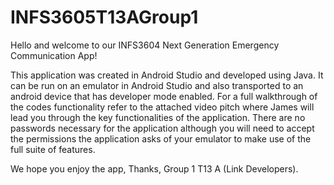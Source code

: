 # INFS3605T13AGroup1
Hello and welcome to our INFS3604 Next Generation Emergency Communication App!

This application was created in Android Studio and developed using Java. 
It can be run on an emulator in Android Studio and also transported to an android device that has developer mode enabled.
For a full walkthrough of the codes functionality refer to the attached video pitch where James will lead you through the 
key functionalities of the application. There are no passwords necessary for the application although you will need to 
accept the permissions the application asks of your emulator to make use of the full suite of features. 

We hope you enjoy the app, Thanks, Group 1 T13 A (Link Developers).
